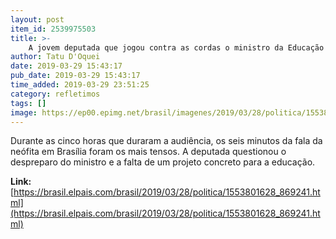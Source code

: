 ```yaml
---
layout: post
item_id: 2539975503
title: >-
    A jovem deputada que jogou contra as cordas o ministro da Educação e sua “lista de desejos”
author: Tatu D'Oquei
date: 2019-03-29 15:43:17
pub_date: 2019-03-29 15:43:17
time_added: 2019-03-29 23:51:25
category: refletimos
tags: []
image: https://ep00.epimg.net/brasil/imagenes/2019/03/28/politica/1553801628_869241_1553802813_rrss_normal.jpg
---
```


Durante as cinco horas que duraram a audiência, os seis minutos da fala da neófita em Brasília foram os mais tensos. A deputada questionou o despreparo do ministro e a falta de um projeto concreto para a educação.

**Link:** [https://brasil.elpais.com/brasil/2019/03/28/politica/1553801628_869241.html](https://brasil.elpais.com/brasil/2019/03/28/politica/1553801628_869241.html)

